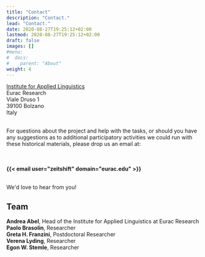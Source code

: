 ```yaml
---
title: "Contact"
description: "Contact."
lead: "Contact."
date: 2020-08-27T19:25:12+02:00
lastmod: 2020-08-27T19:25:12+02:00
draft: false
images: []
#menu:
#  docs:
#    parent: "About"
weight: 4
---
```


[Institute for Applied Linguistics](https://www.eurac.edu/en/institutes-centers/institute-for-applied-linguistics)<br />
Eurac Research<br />
Viale Druso 1<br />
39100 Bolzano<br />
Italy

<br />
For questions about the project and help with the tasks, or should you have any
suggestions as to additional participatory activities we could run with these
historical materials, please drop us an email at:

<br /> <br />
<strong>{{< email user="zeitshift" domain="eurac.edu" >}}</strong>

<br />
We'd love to hear from you!


## Team

**Andrea Abel**, Head of the Institute for Applied Linguistics at Eurac Research<br />
**Paolo Brasolin**, Researcher<br />
**Greta H. Franzini**, Postdoctoral Researcher<br />
**Verena Lyding**, Researcher<br />
**Egon W. Stemle**, Researcher
